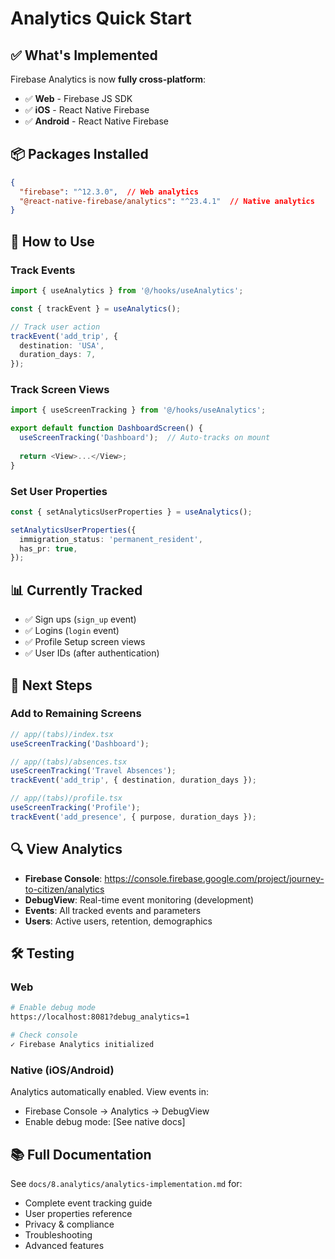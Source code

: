 # Analytics Quick Start

## ✅ What's Implemented

Firebase Analytics is now **fully cross-platform**:
- ✅ **Web** - Firebase JS SDK
- ✅ **iOS** - React Native Firebase
- ✅ **Android** - React Native Firebase

## 📦 Packages Installed

```json
{
  "firebase": "^12.3.0",  // Web analytics
  "@react-native-firebase/analytics": "^23.4.1"  // Native analytics
}
```

## 🚀 How to Use

### Track Events

```typescript
import { useAnalytics } from '@/hooks/useAnalytics';

const { trackEvent } = useAnalytics();

// Track user action
trackEvent('add_trip', {
  destination: 'USA',
  duration_days: 7,
});
```

### Track Screen Views

```typescript
import { useScreenTracking } from '@/hooks/useAnalytics';

export default function DashboardScreen() {
  useScreenTracking('Dashboard');  // Auto-tracks on mount
  
  return <View>...</View>;
}
```

### Set User Properties

```typescript
const { setAnalyticsUserProperties } = useAnalytics();

setAnalyticsUserProperties({
  immigration_status: 'permanent_resident',
  has_pr: true,
});
```

## 📊 Currently Tracked

- ✅ Sign ups (`sign_up` event)
- ✅ Logins (`login` event)
- ✅ Profile Setup screen views
- ✅ User IDs (after authentication)

## 📝 Next Steps

### Add to Remaining Screens

```typescript
// app/(tabs)/index.tsx
useScreenTracking('Dashboard');

// app/(tabs)/absences.tsx
useScreenTracking('Travel Absences');
trackEvent('add_trip', { destination, duration_days });

// app/(tabs)/profile.tsx
useScreenTracking('Profile');
trackEvent('add_presence', { purpose, duration_days });
```

## 🔍 View Analytics

- **Firebase Console**: https://console.firebase.google.com/project/journey-to-citizen/analytics
- **DebugView**: Real-time event monitoring (development)
- **Events**: All tracked events and parameters
- **Users**: Active users, retention, demographics

## 🛠️ Testing

### Web
```bash
# Enable debug mode
https://localhost:8081?debug_analytics=1

# Check console
✓ Firebase Analytics initialized
```

### Native (iOS/Android)
Analytics automatically enabled. View events in:
- Firebase Console → Analytics → DebugView
- Enable debug mode: [See native docs]

## 📚 Full Documentation

See `docs/8.analytics/analytics-implementation.md` for:
- Complete event tracking guide
- User properties reference
- Privacy & compliance
- Troubleshooting
- Advanced features
